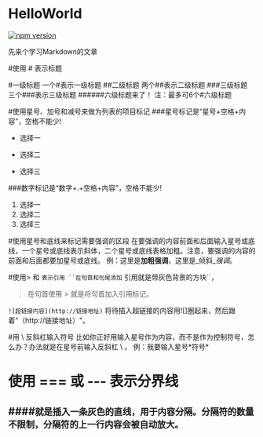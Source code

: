 HelloWorld
==========
[![npm version](http://img.shields.io/badge/npm%20package-1.0.1-brightgreen.svg)](http://shields.io/)

先来个学习Markdown的文章

#使用 # 表示标题

#一级标题
一个#表示一级标题
##二级标题
两个##表示二级标题
###三级标题
三个###表示三级标题
######六级标题来了！
注：最多可6个#六级标题


#使用星号、加号和减号来做为列表的项目标记
###星号标记是“星号+空格+内容”，空格不能少!
* 选择一
+ 选择二
- 选择三

###数字标记是“数字+.+空格+内容”，空格不能少!
1. 选择一
2. 选择二
3. 选择三

#使用星号和底线来标记需要强调的区段
在要强调的内容前面和后面输入星号或底线，一个星号或底线表示斜体，二个星号或底线表格加粗。注意，要强调的内容的前面和后面都要加星号或底线。
例：这里是**加粗强调**，这里是_倾斜_*强调*。

#使用> 和 ` 表示引用
``在句首和句尾添加 ` 引用就是带灰色背景的方块``，
>在句首使用 > 就是将句首加入引用标记。

`![超链接内容](http://链接地址)`
将待插入超链接的内容用![]圈起来，然后跟着"（http://链接地址）"。

#用 \ 反斜杠输入符号
比如你正好用输入星号作为内容，而不是作为控制符号，怎么办？办法就是在星号前输入反斜杠 \ 。
例：我要输入星号\*符号\*

# 使用 === 或 --- 表示分界线
####`就是插入一条灰色的直线，用于内容分隔。分隔符的数量不限制，分隔符的上一行内容会被自动放大。`
------
